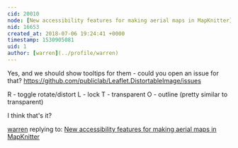 ```yaml
---
cid: 20010
node: [New accessibility features for making aerial maps in MapKnitter](../notes/warren/07-06-2018/new-accessibility-features-for-making-aerial-maps-in-mapknitter)
nid: 16653
created_at: 2018-07-06 19:24:41 +0000
timestamp: 1530905081
uid: 1
author: [warren](../profile/warren)
---
```


Yes, and we should show tooltips for them - could you open an issue for that? https://github.com/publiclab/Leaflet.DistortableImage/issues

R - toggle rotate/distort
L - lock
T - transparent
O - outline (pretty similar to transparent)

I think that's it?

[warren](../profile/warren) replying to: [New accessibility features for making aerial maps in MapKnitter](../notes/warren/07-06-2018/new-accessibility-features-for-making-aerial-maps-in-mapknitter)

